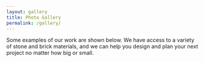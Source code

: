 ```yaml
---
layout: gallery
title: Photo Gallery
permalink: /gallery/
---
```


Some examples of our work are shown below. We have access to a variety of stone and brick materials, and we can help you design and plan your next project no matter how big or small.
